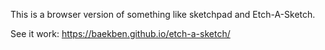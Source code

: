 This is a browser version of something like sketchpad and Etch-A-Sketch.

See it work: https://baekben.github.io/etch-a-sketch/
